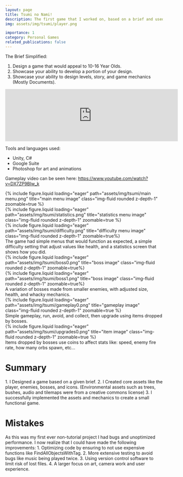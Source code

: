 ```yaml
---
layout: page
title: Tsumi no Nami!
description: The first game that I worked on, based on a brief and used for A-Level Grades!
img: assets/img/tsumi/player.png

importance: 1
category: Personal Games
related_publications: false
---
```

The Brief Simplified:
1. Design a game that would appeal to 10-16 Year Olds.
2. Showcase your ability to develop a portion of your design.
3. Showcase your ability to design levels, story, and game mechanics (Mostly Documents).

<div class="row justify-content-sm-center">
    <div class="col-sm-8 mt-3 mt-md-0">
        <iframe frameborder="0" src="https://itch.io/embed/2081858?bg_color=222&amp;fg_color=fff" width="552" height="167"><a href="https://nullyagi.itch.io/tsumi-no-nami">Tsumi No Nami by Null Yagi</a></iframe>
    </div>
</div>

Tools and languages used:
* Unity, C#
* Google Suite
* Photoshop for art and animations

Gameplay video can be seen here: <a href="https://www.youtube.com/watch?v=DX7ZP9BIw_k"> https://www.youtube.com/watch?v=DX7ZP9BIw_k </a>


<div class="row">
    <div class="col-sm mt-3 mt-md-0">
        {% include figure.liquid loading="eager" path="assets/img/tsumi/main menu.png" title="main menu image" class="img-fluid rounded z-depth-1" zoomable=true %}
    </div>
    <div class="col-sm mt-3 mt-md-0">
        {% include figure.liquid loading="eager" path="assets/img/tsumi/statistics.png" title="statistics menu image" class="img-fluid rounded z-depth-1" zoomable=true %}
    </div>
    <div class="col-sm mt-3 mt-md-0">
        {% include figure.liquid loading="eager" path="assets/img/tsumi/difficulty.png" title="difficulty menu image" class="img-fluid rounded z-depth-1" zoomable=true%}
    </div>
</div>
<div class="caption">
    The game had simple menus that would function as expected, a simple difficulty setting that adjust values like health, and a statistics screen that shows how you did.
</div>
<div class="row">
    <div class="col-sm mt-3 mt-md-0">
        {% include figure.liquid loading="eager" path="assets/img/tsumi/boss0.png" title="boss image" class="img-fluid rounded z-depth-1" zoomable=true%}
    </div>
    <div class="col-sm mt-3 mt-md-0">
        {% include figure.liquid loading="eager" path="assets/img/tsumi/boss1.png" title="boss image" class="img-fluid rounded z-depth-1" zoomable=true%}
    </div>
</div>
<div class="caption">
    A variation of bosses made from smaller enemies, with adjusted size, health, and whacky mechanics.
</div>

<div class="row">
    <div class="col-sm mt-3 mt-md-0">
        {% include figure.liquid loading="eager" path="assets/img/tsumi/gameplay0.png" title="gameplay image" class="img-fluid rounded z-depth-1" zoomable=true %}
    </div>
</div>
<div class="caption">
    Simple gameplay, run, avoid, and collect, then upgrade using items dropped by bosses.
</div>

<div class="row">
    <div class="col-sm mt-3 mt-md-0">
        {% include figure.liquid loading="eager" path="assets/img/tsumi/upgrades0.png" title="item image" class="img-fluid rounded z-depth-1" zoomable=true %}
    </div>
</div>
<div class="caption">
    Items dropped by bosses use coins to affect stats like: speed, enemy fire rate, how many orbs spawn, etc...
</div>

<h1> Summary </h1>
1. I Designed a game based on a given brief.
2. I Created core assets like the player, enemies, bosses, and icons. (Environmental assets such as trees, bushes, audio and tilemaps were from a creative commons license)
3. I successfully implemented the assets and mechanics to create a small functional game.

<h1> Mistakes </h1>
As this was my first ever non-tutorial project I had bugs and unoptimized performance.
I now realize that I could have made the following improvements:
1. Optimizing code by ensuring to not use expensive functions like FindAllObjectsWithTag.
2. More extensive testing to avoid bugs like music being played twice.
3. Using version control software to limit risk of lost files.
4. A larger focus on art, camera work and user experience.